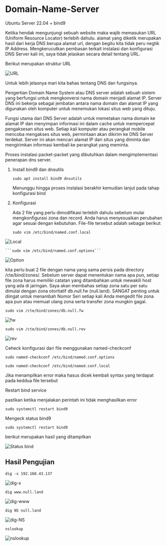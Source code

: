 # Domain-Name-Server

Ubuntu Server 22.04 + bind9

Ketika hendak mengunjungi sebuah website maka wajib memasukan URL (Uniform Resource Locator) terlebih dahulu. alamat yang diketik merupakan hasil dari kerja DNS berupa alamat url, dengan begitu kita tidak peru negtik IP Address.
Mengkerucutkan pembasan terkait instalasi dan konfigurasi DNS Server kali ini, saya tidak jelaskan secara detail tentang URL.

Berikut merupakan struktur URL

![URL](https://github.com/anwarmuhamma/Domain-Name-Server/assets/32747959/9aa7aaa7-d24d-446b-9a67-f8a79f2fdb97)

Untuk lebih jelasnya mari kita bahas tentang DNS dan fungsinya.

Pengertian Domain Name System atau DNS server adalah sebuah sistem yang berfungsi untuk mengkonversi nama domain menjadi alamat IP. Server DNS ini bekerja sebagai jembatan antara nama domain dan alamat IP yang digunakan oleh komputer untuk menemukan lokasi situs web yang dituju.

Fungsi utama dari DNS Server adalah untuk memetakan nama domain ke alamat IP dan menyimpan informasi ini dalam cache untuk mempercepat pengaksesan situs web. Setiap kali komputer atau perangkat mobile mencoba mengakses situs web, permintaan akan dikirim ke DNS Server terdekat. Server ini akan mencari alamat IP dari situs yang diminta dan mengirimkan informasi kembali ke perangkat yang meminta.

Proses instalasi packet-packet yang dibutuhkan dalam mengimplementasi penerapan dns server.

1. Install bind9 dan dnsutils
   
   ```sudo apt install bind9 dnsutils```

   Menunggu hingga proses instalasi berakhir kemudian lanjut pada tahap konfigurasi bind

2. Konfigurasi

   Ada 2 file yang perlu dimodifikasi terlebih dahulu sebelum mulai mengkonfigurasi zona dan record. Anda harus menyesuaikan perubahan agar sesuai dengan kebutuhan. File-file tersebut adalah sebagai berikut:

   ```sudo vim /etc/bind/named.conf.local```

  ![Local](https://github.com/anwarmuhamma/Domain-Name-Server/assets/32747959/3b4717b4-db3d-47bf-b99b-6d29e6659c1a)

    ```sudo vim /etc/bind/named.conf.options```

  ![Option](https://github.com/anwarmuhamma/Domain-Name-Server/assets/32747959/d492b5a5-a9c7-4236-b18c-700fa0d88f86)


  kita perlu buat 2 file dengan nama yang sama persis pada directory /cte/bind/zones/. Sebelum server dapat menentukan nama apa pun, setiap file zona harus memiliki catatan yang ditambahkan untuk mewakili host yang ada di jaringan. Saya akan membahas setiap zona satu per satu dimulai dengan zona otoritatif db.null.fw (null.land). SANGAT penting untuk diingat untuk menambah Nomor Seri setiap kali Anda mengedit file zona apa pun atau memuat ulang zona serta transfer zona mungkin gagal.

  ```sudo vim /cte/bind/zones/db.null.fw```

  ![fw](https://github.com/anwarmuhamma/Domain-Name-Server/assets/32747959/7de52322-8ad4-415d-ad3f-75ad116e5b94)

  ```sudo vim /cte/bind/zones/db.null.rev```

  ![rev](https://github.com/anwarmuhamma/Domain-Name-Server/assets/32747959/e6f8b8c7-c0f8-480f-a9f1-a0b21fb11290)

  Ceheck konfigurasi dari file  menggunakan named-checkconf

  ```sudo named-checkconf /etc/bind/named.conf.options```
  
  ```sudo named-checkconf /etc/bind/named.conf.local```

  Jika menampilkan error maka hasus dicek kembali syntax yang terdapat pada keddua file tersebut

  Restart bind service

  pastikan ketika menjalakan perintah ini tidak menghasilkan error
  
  ```sudo systemctl restart bind9```

  Mengeck status bind9

  ```sudo systemctl restart bind9```

  berikut merupakan hasil yang ditampilkan

  ![Status bind](https://github.com/anwarmuhamma/Domain-Name-Server/assets/32747959/b7b5fe79-e9a2-4ddd-91c8-f2498c067e36)


  ## Hasil Pengujian

  ```dig -x 192.168.43.137```

  ![dig-x](https://github.com/anwarmuhamma/Domain-Name-Server/assets/32747959/0d00adcd-5726-451f-b85c-cc621bffbfda)


  ```dig www.null.land```

  ![dig-www](https://github.com/anwarmuhamma/Domain-Name-Server/assets/32747959/96b90b19-1ef0-48c6-877c-6ccafbbaf43a)


  ```dig NS null.land```

  ![dig-NS](https://github.com/anwarmuhamma/Domain-Name-Server/assets/32747959/cf29a909-42a4-4260-96e5-e5153e198e19)


  ```nslookup```

  ![nslookup](https://github.com/anwarmuhamma/Domain-Name-Server/assets/32747959/00e568b6-f203-4820-9e29-3ba3d97ba7b9)




  

  




